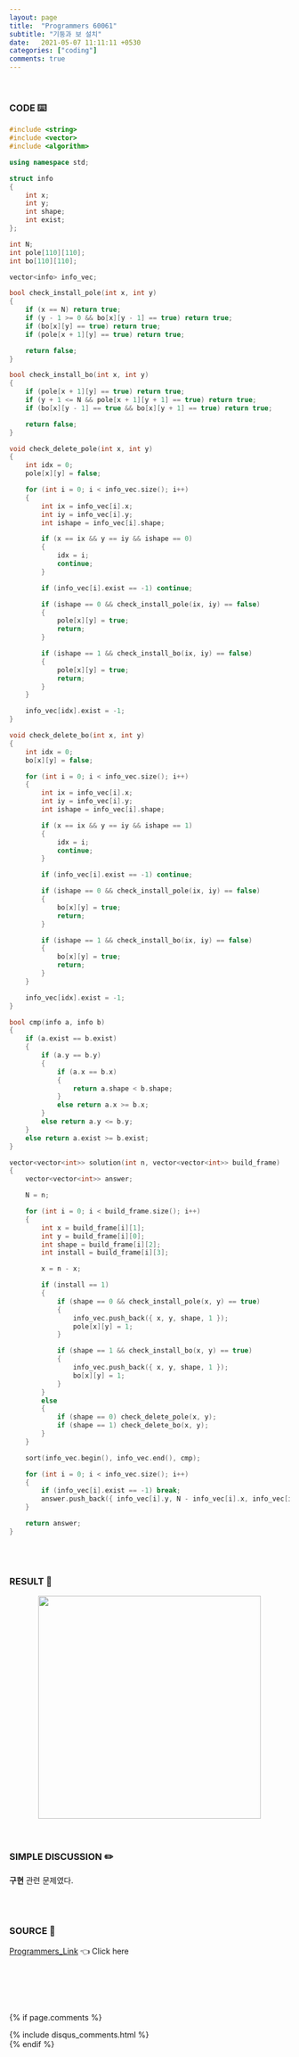 ```yaml
---
layout: page
title:  "Programmers 60061"
subtitle: "기둥과 보 설치"
date:   2021-05-07 11:11:11 +0530
categories: ["coding"]
comments: true
---
```


<br>

### CODE ⌨️

```c++
#include <string>
#include <vector>
#include <algorithm>

using namespace std;

struct info
{
	int x;
	int y;
	int shape;
	int exist;
};

int N;
int pole[110][110];
int bo[110][110];

vector<info> info_vec;

bool check_install_pole(int x, int y)
{
	if (x == N) return true;
	if (y - 1 >= 0 && bo[x][y - 1] == true) return true;
	if (bo[x][y] == true) return true;
	if (pole[x + 1][y] == true) return true;

	return false;
}

bool check_install_bo(int x, int y)
{
	if (pole[x + 1][y] == true) return true;
	if (y + 1 <= N && pole[x + 1][y + 1] == true) return true;
	if (bo[x][y - 1] == true && bo[x][y + 1] == true) return true;

	return false;
}

void check_delete_pole(int x, int y)
{
	int idx = 0;
	pole[x][y] = false;

	for (int i = 0; i < info_vec.size(); i++)
	{
		int ix = info_vec[i].x;
		int iy = info_vec[i].y;
		int ishape = info_vec[i].shape;

		if (x == ix && y == iy && ishape == 0)
		{
			idx = i;
			continue;
		}

		if (info_vec[i].exist == -1) continue;

		if (ishape == 0 && check_install_pole(ix, iy) == false)
		{
			pole[x][y] = true;
			return;
		}

		if (ishape == 1 && check_install_bo(ix, iy) == false)
		{
			pole[x][y] = true;
			return;
		}
	}

	info_vec[idx].exist = -1;
}

void check_delete_bo(int x, int y)
{
	int idx = 0;
	bo[x][y] = false;

	for (int i = 0; i < info_vec.size(); i++)
	{
		int ix = info_vec[i].x;
		int iy = info_vec[i].y;
		int ishape = info_vec[i].shape;

		if (x == ix && y == iy && ishape == 1)
		{
			idx = i;
			continue;
		}

		if (info_vec[i].exist == -1) continue;

		if (ishape == 0 && check_install_pole(ix, iy) == false)
		{
			bo[x][y] = true;
			return;
		}

		if (ishape == 1 && check_install_bo(ix, iy) == false)
		{
			bo[x][y] = true;
			return;
		}
	}

	info_vec[idx].exist = -1;
}

bool cmp(info a, info b)
{
	if (a.exist == b.exist)
	{
		if (a.y == b.y)
		{
			if (a.x == b.x)
			{
				return a.shape < b.shape;
			}
			else return a.x >= b.x;
		}
		else return a.y <= b.y;
	}
	else return a.exist >= b.exist;
}

vector<vector<int>> solution(int n, vector<vector<int>> build_frame)
{
	vector<vector<int>> answer;

	N = n;

	for (int i = 0; i < build_frame.size(); i++)
	{
		int x = build_frame[i][1];
		int y = build_frame[i][0];
		int shape = build_frame[i][2];
		int install = build_frame[i][3];

		x = n - x;

		if (install == 1)
		{
			if (shape == 0 && check_install_pole(x, y) == true)
			{
				info_vec.push_back({ x, y, shape, 1 });
				pole[x][y] = 1;
			}

			if (shape == 1 && check_install_bo(x, y) == true)
			{
				info_vec.push_back({ x, y, shape, 1 });
				bo[x][y] = 1;
			}
		}
		else
		{
			if (shape == 0) check_delete_pole(x, y);
			if (shape == 1) check_delete_bo(x, y);
		}
	}

	sort(info_vec.begin(), info_vec.end(), cmp);

	for (int i = 0; i < info_vec.size(); i++)
	{
		if (info_vec[i].exist == -1) break;
		answer.push_back({ info_vec[i].y, N - info_vec[i].x, info_vec[i].shape });
	}

	return answer;
}
```  

<br>
<br>

### RESULT 💛

<img src="{{ '/assets/programmers/p60061r.jpg' }}" style="width: 400px; height: auto; margin-left: auto; margin-right: auto; display: block;">  

<br>
<br>

### SIMPLE DISCUSSION ✏️

**구현** 관련 문제였다.  

<br>
<br>

### SOURCE 💎

[Programmers_Link][link] 👈 Click here  

<br>
<br>
<br>
<br>

{% if page.comments %}
<div id="post-disqus" class="container">
{% include disqus_comments.html %}
</div>
{% endif %}

[link]: https://programmers.co.kr/learn/courses/30/lessons/60061